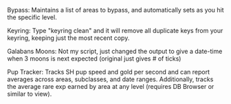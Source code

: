Bypass: Maintains a list of areas to bypass, and automatically sets as you hit the specific level.

Keyring: Type "keyring clean" and it will remove all duplicate keys from your keyring, keeping just the most recent copy.

Galabans Moons: Not my script, just changed the output to give a date-time when 3 moons is next expected (original just gives # of ticks)

Pup Tracker: Tracks SH pup speed and gold per second and can report averages across areas, subclasses, and date ranges. Additionally, tracks the average rare exp earned by area at any level (requires DB Browser or similar to view).
